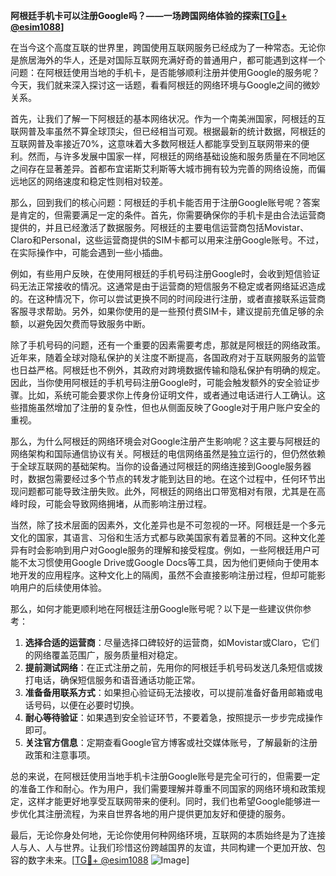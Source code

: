 **阿根廷手机卡可以注册Google吗？——一场跨国网络体验的探索[[TG💪+ @esim1088](https://t.me/s/esim1088)]**

在当今这个高度互联的世界里，跨国使用互联网服务已经成为了一种常态。无论你是旅居海外的华人，还是对国际互联网充满好奇的普通用户，都可能遇到这样一个问题：在阿根廷使用当地的手机卡，是否能够顺利注册并使用Google的服务呢？今天，我们就来深入探讨这一话题，看看阿根廷的网络环境与Google之间的微妙关系。

首先，让我们了解一下阿根廷的基本网络状况。作为一个南美洲国家，阿根廷的互联网普及率虽然不算全球顶尖，但已经相当可观。根据最新的统计数据，阿根廷的互联网普及率接近70%，这意味着大多数阿根廷人都能享受到互联网带来的便利。然而，与许多发展中国家一样，阿根廷的网络基础设施和服务质量在不同地区之间存在显著差异。首都布宜诺斯艾利斯等大城市拥有较为完善的网络设施，而偏远地区的网络速度和稳定性则相对较差。

那么，回到我们的核心问题：阿根廷的手机卡能否用于注册Google账号呢？答案是肯定的，但需要满足一定的条件。首先，你需要确保你的手机卡是由合法运营商提供的，并且已经激活了数据服务。阿根廷的主要电信运营商包括Movistar、Claro和Personal，这些运营商提供的SIM卡都可以用来注册Google账号。不过，在实际操作中，可能会遇到一些小插曲。

例如，有些用户反映，在使用阿根廷的手机号码注册Google时，会收到短信验证码无法正常接收的情况。这通常是由于运营商的短信服务不稳定或者网络延迟造成的。在这种情况下，你可以尝试更换不同的时间段进行注册，或者直接联系运营商客服寻求帮助。另外，如果你使用的是一些预付费SIM卡，建议提前充值足够的余额，以避免因欠费而导致服务中断。

除了手机号码的问题，还有一个重要的因素需要考虑，那就是阿根廷的网络政策。近年来，随着全球对隐私保护的关注度不断提高，各国政府对于互联网服务的监管也日益严格。阿根廷也不例外，其政府对跨境数据传输和隐私保护有明确的规定。因此，当你使用阿根廷的手机号码注册Google时，可能会触发额外的安全验证步骤。比如，系统可能会要求你上传身份证明文件，或者通过电话进行人工确认。这些措施虽然增加了注册的复杂性，但也从侧面反映了Google对于用户账户安全的重视。

那么，为什么阿根廷的网络环境会对Google注册产生影响呢？这主要与阿根廷的网络架构和国际通信协议有关。阿根廷的电信网络虽然是独立运行的，但仍然依赖于全球互联网的基础架构。当你的设备通过阿根廷的网络连接到Google服务器时，数据包需要经过多个节点的转发才能到达目的地。在这个过程中，任何环节出现问题都可能导致注册失败。此外，阿根廷的网络出口带宽相对有限，尤其是在高峰时段，可能会导致网络拥堵，从而影响注册过程。

当然，除了技术层面的因素外，文化差异也是不可忽视的一环。阿根廷是一个多元文化的国家，其语言、习俗和生活方式都与欧美国家有着显著的不同。这种文化差异有时会影响到用户对Google服务的理解和接受程度。例如，一些阿根廷用户可能不太习惯使用Google Drive或Google Docs等工具，因为他们更倾向于使用本地开发的应用程序。这种文化上的隔阂，虽然不会直接影响注册过程，但却可能影响用户的后续使用体验。

那么，如何才能更顺利地在阿根廷注册Google账号呢？以下是一些建议供你参考：

1. **选择合适的运营商**：尽量选择口碑较好的运营商，如Movistar或Claro，它们的网络覆盖范围广，服务质量相对稳定。
2. **提前测试网络**：在正式注册之前，先用你的阿根廷手机号码发送几条短信或拨打电话，确保短信服务和语音通话功能正常。
3. **准备备用联系方式**：如果担心验证码无法接收，可以提前准备好备用邮箱或电话号码，以便在必要时切换。
4. **耐心等待验证**：如果遇到安全验证环节，不要着急，按照提示一步步完成操作即可。
5. **关注官方信息**：定期查看Google官方博客或社交媒体账号，了解最新的注册政策和注意事项。

总的来说，在阿根廷使用当地手机卡注册Google账号是完全可行的，但需要一定的准备工作和耐心。作为用户，我们需要理解并尊重不同国家的网络环境和政策规定，这样才能更好地享受互联网带来的便利。同时，我们也希望Google能够进一步优化其注册流程，为来自世界各地的用户提供更加友好和便捷的服务。

最后，无论你身处何地，无论你使用何种网络环境，互联网的本质始终是为了连接人与人、人与世界。让我们珍惜这份跨越国界的友谊，共同构建一个更加开放、包容的数字未来。[[TG💪+ @esim1088](https://t.me/s/esim1088) ![Image](https://i.postimg.cc/4NQfJmqS/Snipaste-2025-05-13-00-14-12.png)]